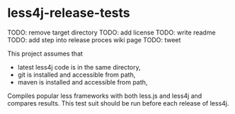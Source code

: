 less4j-release-tests
====================

TODO: remove target directory
TODO: add license 
TODO: write readme
TODO: add step into release proces wiki page
TODO: tweet

This project assumes that 
* latest less4j code is in the same directory,
* git is installed and accessible from path,
* maven is installed and accessible from path,
 
Compiles popular less frameworks with both less.js and less4j and compares results. This test suit should be run before each release of less4j.
